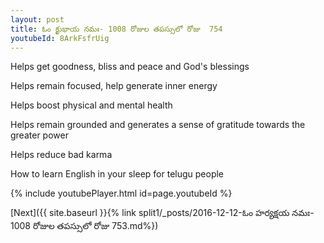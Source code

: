 ```yaml
---
layout: post
title: ఓం క్ఖుభాయ నమః- 1008 రోజుల తపస్సులో రోజు  754
youtubeId: 8ArkFsfrUig
---
```

 
 
Helps get goodness, bliss and peace and God's blessings
 
Helps remain focused, help generate inner energy 
 
Helps boost physical and mental health 
 
Helps remain grounded and generates a sense of gratitude towards the greater power 
 
Helps reduce bad karma
 
How to learn English in your sleep for telugu people
 
 
 
 


{% include youtubePlayer.html id=page.youtubeId %}
 
[Next]({{ site.baseurl }}{% link split1/_posts/2016-12-12-ఓం హర్యక్షయ నమః- 1008 రోజుల తపస్సులో రోజు  753.md%})
 
